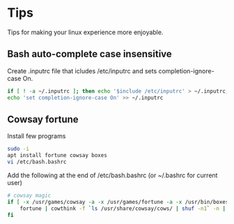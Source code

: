 # Tips

Tips for making your linux experience more enjoyable.

## Bash auto-complete case insensitive

Create .inputrc file that icludes /etc/inputrc and sets completion-ignore-case On.

```bash
if [ ! -a ~/.inputrc ]; then echo '$include /etc/inputrc' > ~/.inputrc; fi
echo 'set completion-ignore-case On' >> ~/.inputrc
```

## Cowsay fortune

Install few programs

```bash
sudo -i
apt install fortune cowsay boxes
vi /etc/bash.bashrc
```

Add the following at the end of /etc/bash.bashrc (or ~/.bashrc for current user)

```bash
# cowsay magic
if [ -x /usr/games/cowsay -a -x /usr/games/fortune -a -x /usr/bin/boxes ]; then
    fortune | cowthink -f `ls /usr/share/cowsay/cows/ | shuf -n1` -n | boxes -d columns
fi
```
